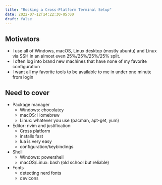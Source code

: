 ```yaml
---
title: "Rocking a Cross-Platform Terminal Setup"
date: 2022-07-12T14:22:30-05:00
draft: false
---
```


Motivators
----------
+ I use all of Windows, macOS, Linux desktop (mostly ubuntu) and Linux via SSH in
  an almost even 25%/25%/25%/25% split.
+ I often log into brand new machines that have none of my favorite configuration
+ I want all my favorite tools to be available to me in under one minute from
  login


Need to cover
-------------
+ Package manager
  - Windows: chocolatey
  - macOS: Homebrew
  - Linux: whatever you use (pacman, apt-get, yum)
+ Editor: nvim and justification
  - Cross platform
  - installs fast
  - lua is very easy
  - configuration/keybindings
+ Shell
  - Windows: powershell
  - macOS/Linux: bash  (old school but reliable)
+ Fonts
  - detecting nerd fonts
  - devicons
